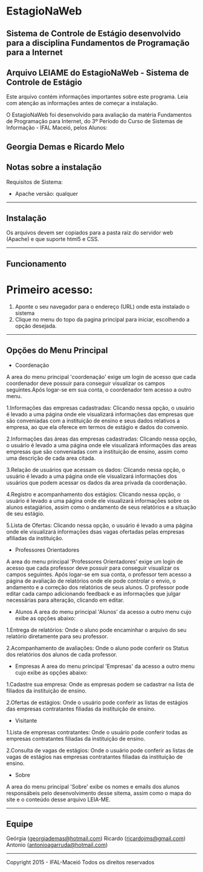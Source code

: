 # EstagioNaWeb
Sistema de Controle de Estágio desenvolvido para a disciplina Fundamentos de Programação para a Internet
------------------------------------------------------------
Arquivo LEIAME do EstagioNaWeb - Sistema de Controle de Estágio 
------------------------------------------------------------

Este arquivo contém informações importantes sobre este programa.
Leia com atenção as informações antes de começar a instalação.

O EstagioNaWeb foi desenvolvido para avaliação da matéria 
Fundamentos de Programação para Internet, do 3º Período do Curso
de Sistemas de Informação - IFAL Maceió, pelos Alunos:

Georgia Demas e Ricardo Melo
------------------------------------------------------------
Notas sobre a instalação
------------------------------------------------------------

Requisitos de Sistema:

- Apache versão: qualquer

------------------------------------------------------------
Instalação
------------------------------------------------------------

Os arquivos devem ser copiados para a pasta raiz do servidor web
(Apache) e que suporte html5 e CSS. 


------------------------------------------------------------
Funcionamento
------------------------------------------------------------

Primeiro acesso:
=================

1. Aponte o seu navegador para o endereço (URL) onde esta instalado o sistema 
2. Clique no menu do topo da pagina principal para iniciar, escolhendo a opção desejada.


------------------------------------------------------------
Opções do Menu Principal
------------------------------------------------------------

- Coordenação

A area do menu principal 'coordenação' exige um login de acesso que cada coordenador deve possuir para
conseguir visualizar os campos seguintes.Após logar-se em sua conta, o coordenador tem acesso a outro menu. 

1.Informações das empresas cadastradas:
Clicando nessa opção, o usuário é levado a uma página onde ele visualizará informações das 
empresas que são conveniadas com a instituição de ensino e seus dados relativos a empresa, ao
que ela oferece em termos de estágio e dados do convenio.

2.Informações das áreas das empresas cadastradas:
Clicando nessa opção, o usuário é levado a uma página onde ele visualizará informações das areas 
empresas que são conveniadas com a instituição de ensino, assim como uma descrição de cada area citada.

3.Relação de usuários que acessam os dados:
Clicando nessa opção, o usuário é levado a uma página onde ele visualizará informações dos usuários que podem acessar
os dados da area privada da coordenação.

4.Registro e acompanhamento dos estágios:
Clicando nessa opção, o usuário é levado a uma página onde ele visualizará informações sobre os alunos estagiários, assim como
o andamento de seus relatórios e a situação de seu estágio.

5.Lista de Ofertas:
Clicando nessa opção, o usuário é levado a uma página onde ele visualizará informações dsas vagas ofertadas pelas empresas
afiliadas da instituição. 


- Professores Orientadores 

A area do menu principal 'Professores Orientadores' exige um login de acesso que cada professor deve possuir para
conseguir visualizar os campos seguintes. Após logar-se em sua conta, o professor tem acesso a página de avaliação de relatórios
onde ele pode controlar o envio, o andamento e a correção dos relatórios de seus alunos. O professor pode editar cada campo
adicionando feedback e as informações que julgar necessárias para alteração, clicando em editar. 



- Alunos
A area do menu principal 'Alunos' da acesso a outro menu cujo exibe as opções abaixo:

1.Entrega de relatórios: 
Onde o aluno pode encaminhar o arquivo do seu relatório diretamente para seu professor.

2.Acompanhamento de avaliações:
Onde o aluno pode conferir os Status dos relatórios dos alunos de cada professor. 


- Empresas
A area do menu principal 'Empresas' da acesso a outro menu cujo exibe as opções abaixo:

1.Cadastre sua empresa: 
Onde as empresas podem se cadastrar na lista de filiados da instituição de ensino.

2.Ofertas de estágios:
Onde o usuário pode conferir as listas de estágios das empresas contratantes filiadas da instituição de ensino.


- Visitante


1.Lista de empresas contratantes:
Onde o usuário pode conferir todas as empresas contratantes filiadas da instituição de ensino.

2.Consulta de vagas de estágios: 
Onde o usuário pode conferir as listas de vagas de estágios nas empresas contratantes filiadas da instituição de ensino.



- Sobre

A area do menu principal 'Sobre' exibe os nomes e emails dos alunos responsábeis pelo desenvolvimento desse sitema,
assim como o mapa do site e o conteúdo desse arquivo LEIA-ME.

------------------------------------------------------------
Equipe
------------------------------------------------------------
Geórgia (georgiademas@hotmail.com)
Ricardo (ricardojms@gmail.com)
Antonio (antonioagarruda@hotmail.com)

------------------------------------------------------------
Copyright 2015 - IFAL-Maceió
Todos os direitos reservados
